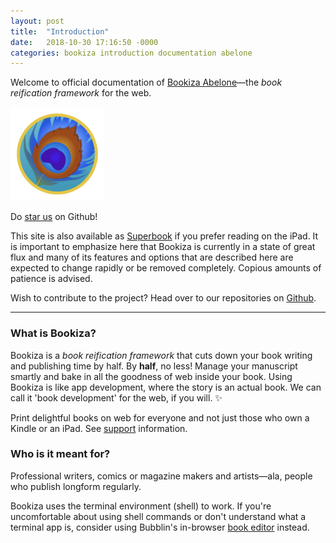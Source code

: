 ```yaml
---
layout: post
title:  "Introduction"
date:   2018-10-30 17:16:50 -0000
categories: bookiza introduction documentation abelone
---
```


Welcome to official documentation of [Bookiza Abelone](https://bookiza.io)—the *book reification framework* for the web. 

<a class="right" href="https://bookiza.io"><img src="https://raw.githubusercontent.com/marvindanig/assets/master/bookiza.png" width="150px" title="bookiza abelone" /></a>

Do [star us](https://github.com/bookiza/bookiza.cli) on Github!


This site is also available as [Superbook](https://bubblin.io/cover/bookiza-framework-by-marvin-danig) if you prefer reading on the iPad. It is important to emphasize here that Bookiza is currently in a state of great flux and many of its features and options that are described here are expected to change rapidly or be removed completely. Copious amounts of patience is advised.

Wish to contribute to the project? Head over to our repositories on [Github](https://github.com/bookiza).

---

### What is Bookiza?

Bookiza is a *book reification framework* that cuts down your book writing and publishing time by half. By **half**, no less! Manage your manuscript smartly and bake in all the goodness of web inside your book. Using Bookiza is like app development, where the story is an actual book. We can call it 'book development' for the web, if you will. ✨

Print delightful books on web for everyone and not just those who own a Kindle or an iPad. See [support](https://bubblin.io/support) information.

### Who is it meant for?

Professional writers, comics or magazine makers and artists—ala, people who publish longform regularly.

Bookiza uses the terminal environment (shell) to work. If you're uncomfortable about using shell commands or don't understand what a terminal app is, consider using Bubblin's in-browser [book editor](https://bubblin.io/docs/setup) instead. 